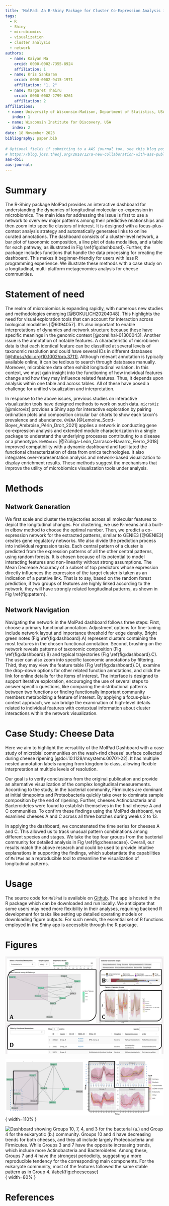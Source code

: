 ```yaml
---
title: 'MolPad: An R-Shiny Package for Cluster Co-Expression Analysis in Longitudinal Microbiomics'
tags:
  - R
  - Shiny
  - microbiomics
  - visualization
  - cluster analysis
  - network
authors:
  - name: Kaiyan Ma
    orcid: 0000-0002-7355-8924
    affiliation: 1
  - name: Kris Sankaran
    orcid: 0000-0002-9415-1971
    affiliation: "1, 2" 
  - name: Margaret Thairu
    orcid: 0000-0002-2799-6261
    affiliation: 2
affiliations:
 - name: University of Wisconsin-Madison, Department of Statistics, USA
   index: 1
 - name: Wisconsin Institute for Discovery, USA
   index: 2
date: 18 November 2023
bibliography: paper.bib

# Optional fields if submitting to a AAS journal too, see this blog post:
# https://blog.joss.theoj.org/2018/12/a-new-collaboration-with-aas-publishing
aas-doi: 
aas-journal: 
---
```


# Summary

The R-Shiny package MolPad provides an interactive dashboard for understanding the dynamics of longitudinal molecular co-expression in microbiomics. The main idea for addressing the issue is first to use a network to overview major patterns among their predictive relationships and then zoom into specific clusters of interest. It is designed with a focus-plus-context analysis strategy and automatically generates links to online curated annotations. The dashboard consists of a cluster-level network, a bar plot of taxonomic composition, a line plot of data modalities, and a table for each pathway, as illustrated in Fig \ref{fig:dashboard}. Further, the package includes functions that handle the data processing for creating the dashboard. This makes it beginner-friendly for users with less R programming experience. We illustrate these methods with a case study on a longitudinal, multi-platform metagenomics analysis for cheese communities.

# Statement of need

The realm of microbiomics is expanding rapidly, with numerous new studies and methodologies emerging [@BOKULICH20204048]. This highlights the need for visual exploration tools that can account for interaction across biological modalities [@6094057]. It’s also important to enable interpretations of dynamics and network structure because these have specific meanings in the genomic context [@corel:hal-01300043]. Another issue is the annotation of notable features. A characteristic of microbioem data is that each identical feature can be classified at several levels of taxonomic resolution and could have several IDs in different databases [@https://doi.org/10.1002/pro.3711]. Although relevant annotation is typically available online, it can be tedious to search through databases manually. Moreover, microbiome data often exhibit longitudinal variation. In this context, we must gain insight into the functioning of how individual features change and how they may influence related features. Thus, it depends upon analysis within one table and across tables. All of these have posed a challenge for unified visualization and interpretation. 

In response to the above issues, previous studies on interactive visualization tools have designed methods to work on such data. `microViz` [@microviz] provides a Shiny app for interactive exploration by pairing ordination plots and composition circular bar charts to show each taxon's prevalence and abundance. `GWENA` [@Lemoine_Scott-Boyer_Ambroise_Périn_Droit_2021] applies a network in conducting gene co‑expression analysis and extended module characterization in a single package to understand the underlying processes contributing to a disease or a phenotype. `NeVOmics` [@Zúñiga-León_Carrasco-Navarro_Fierro_2018] improved compatibility with a dynamic dashboard and facilitated the functional characterization of data from omics technologies. It also integrates over-representation analysis and network-based visualization to display enrichment results. These methods suggest the mechanisms that improve the utility of microbiomics visualization tools under analysis.

# Methods

## Network Generation
We first scale and cluster the trajectories across all molecular features to depict the longitudinal changes. For clustering, we use K-means and a built-in elbow method to choose the optimal number. Then, we predict a co-expression network for the extracted patterns, similar to GENIE3 [@GENIE3] creates gene regulatory networks. We also divide the prediction process into individual regression tasks. Each central pattern of a cluster is predicted from the expression patterns of all the other central patterns, using random forests. It is chosen because of its potential to model interacting features and non-linearity without strong assumptions. The Mean Decrease Accuracy of a subset of top predictors whose expression directly influences the expression of the target cluster is taken as an indication of a putative link. That is to say, based on the random forest prediction, if two groups of features are highly linked according to the network, they will have strongly related longitudinal patterns, as shown in Fig \ref{fig:pattern}.

## Network Navigation
Navigating the network in the MolPad dashboard follows three steps: First, choose a primary functional annotation. Adjustment options for fine-tuning include network layout and importance threshold for edge density. Bright green notes (Fig \ref{fig:dashboard}.A) represent clusters containing the most features in the chosen functional annotation. Second, brushing on the network reveals patterns of taxonomic composition (Fig \ref{fig:dashboard}.B) and typical trajectories  (Fig \ref{fig:dashboard}.C). The user can also zoom into specific taxonomic annotations by filtering. Third, they may view the feature table (Fig \ref{fig:dashboard}.D), examine the drop-down options for other related function annotations, and click the link for online details for the items of interest. The interface is designed to support iterative exploration, encouraging the use of several steps to answer specific questions, like comparing the distributional patterns between two functions or finding functionally important community members metabolizing a feature of interest. By applying a focus-plus-context approach, we can bridge the examination of high-level details related to individual features with contextual information about cluster interactions within the network visualization.

# Case Study: Cheese Data

Here we aim to highlight the versatility of the MolPad Dashboard with a case study of microbial communities on the wash-rind cheese' surface collected during cheese ripening [@doi:10.1128/msystems.00701-22]. It has multiple nested annotation labels ranging from kingdom to class, allowing flexible interpretation at multiple levels of resolution. 

Our goal is to verify conclusions from the original publication and provide an alternative visualization of the complex longitudinal measurements. According to the study, in the bacterial community, Firmicutes are dominant at initial timepoints and Proteobacteria quickly take over to dominate sample composition by the end of ripening. Further, cheeses Actinobacteria and Bacteroidetes were found to establish themselves in the final cheese A and C communities. To confirm these findings using the MolPad dashboard, we examined cheeses A and C across all three batches during weeks 2 to 13.

In applying the dashboard, we concatenated the time series for cheeses A and C. This allowed us to track unusual pattern combinations among different species and stages. We take the top four groups from the bacterial community for detailed analysis in Fig \ref{fig:cheesecase}. Overall, our results match the above research and could be used to provide intuitive explanations in supporting the findings, which substantiate the capabilities of `MolPad` as a reproducible tool to streamline the visualization of longitudinal patterns.

# Usage

The source code for `MolPad` is available on [Github](https://github.com/KaiyanM/MolPad). The app is hosted in the R package which can be downloaded and run locally. We anticipate that some users may need more flexibility in their analyses, requiring backend R development for tasks like setting up detailed operating models or downloading figure outputs. For such needs, the essential set of R functions employed in the Shiny app is accessible through the R package.

# Figures

![Dashboard Overview: `A`: cluster-level network, `B`: taxonomic-level bar plot, `C`:  a type-level line plot, and `D`: a feature-level table. \label{fig:dashboard}](dashboard.png)

![Example of discovering related patterns with network plot. The shade of edges stands for the vicinity of nodes. In the brushed area, Groups 1-7-8 (circled by solid black lines) and 1-2 (circled by blue dashed lines) are strongly linked. For Groups 1, 7, and 8, the patterns are w-shape with an evident peak at the same time section. For Groups 1 and 2, although Group 1 has higher volatility, they both show a highly overlapped increasing trend.\label{fig:pattern}](pattern.png){ width=110% }

![Dashboard showing Groups 10, 7, 4, and 3 for the bacterial (a.) and Group 4 for the eukaryotic (b.) community. Groups 10 and 4 have decreasing trends for both cheeses, and they all include largely Proteobacteria and Firmicutes. While Groups 3 and 7 have the opposite increasing trends, which include more Actinobacteria and Bacteroidetes. Among these, Groups 7 and 4 have the strongest periodicity, suggesting a more reproducible tendency for the corresponding main components. For the eukaryote community, most of the features followed the same stable pattern as in Group 4. \label{fig:cheesecase}](cheesecase.png){ width=80% }


# References


